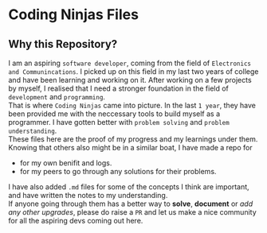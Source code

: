 # Coding Ninjas Files

## Why this Repository?

I am an aspiring `software developer`, coming from the field of `Electronics and Communincations`. I picked up on this field in my last two years of college and have been learning and working on it. After working on a few projects by myself, I realised that I need a stronger foundation in the field of `development` and `programming`.  
That is where `Coding Ninjas` came into picture. In the last `1 year`, they have been provided me with the neccessary tools to build myself as a programmer. I have gotten better with `problem solving` and `problem understanding`.  
These files here are the proof of my progress and my learnings under them. Knowing that others also might be in a similar boat, I have made a repo for
- for my own benifit and logs.
- for my peers to go through any solutions for their problems.

I have also added `.md` files for some of the concepts I think are important, and have written the notes to my understanding.  
If anyone going through them has a better way to **solve**, **document** or _add any other upgrades_, please do raise a `PR` and let us make a nice community for all the aspiring devs coming out here.
